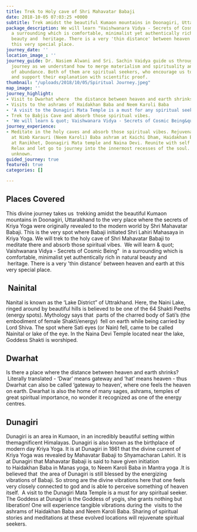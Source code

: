 ```yaml
---
title: Trek to Holy cave of Shri Mahavatar Babaji
date: 2018-10-05 07:03:25 +0000
subtitle: Trek amidst the beautiful Kumaon mountains in Doonagiri, Uttarakhand
package_description: We will learn "Vaishwanara Vidya - Secrets of Cosmic Being"  in
  a surrounding which is comfortable, minimalist yet authentically rich in natural
  beauty and  heritage. There is a very 'thin distance' between heaven and earth at
  this very special place.
journey_date: ''
location_image_: ''
journey_guide: Dr. Nasiem Alwani and Sri. Sachin Vaidya guide us through this transforming
  journey as we understand how to merge materialism and spirituality and live a life
  of abundance. Both of them are spiritual seekers, who encourage us to learn by questioning
  and support their explanation with scientific proof.
thumbnail: "/uploads/2018/10/05/Spiritual Journey.jpeg"
map_image: ''
journey_highlight:
- Visit to Dwarhat where  the distance between heaven and earth shrinks
- Visits to the ashrams of Haidakhan Baba and Neem Karoli Baba
- 'A visit to the Dunagiri Mata Temple is a must for any spiritual seeker. '
- Trek to Babjis Cave and absorb those spiritual vibes.
- 'We will learn & quot; Vaishwanara Vidya - Secrets of Cosmic Being&quot;  '
journey_experience:
- Meditate in the holy caves and absorb those spiritual vibes. Rejuvenate your Body-Mind-Soul
  at Nimb Karauri (Neem Karoli) Baba ashram at Kaichi Dham, Haidakhan Baba Temple
  at Ranikhet, Doonagiri Mata temple and Naina Devi. Reunite with self through nature.
  Relax and let go to journey into the innermost recesses of the soul. Discover the
  unknown.
guided_journey: true
featured: true
categories: []

---
```

## **Places Covered**

This divine journey takes us  trekking amidst the beautiful Kumaon mountains in Doonagiri, Uttarakhand to the very place where the secrets of Kriya Yoga were originally revealed to the modern world by Shri Mahavatar Babaji. This is the very spot where Babaji initiated Shri Lahiri Mahasaya in Kriya Yoga. We will trek to the holy cave of Shri Mahavatar Babaji to meditate there and absorb those spiritual vibes.  We will learn & quot; Vaishwanara Vidya - Secrets of Cosmic Being&quot;  in a surrounding which is comfortable, minimalist yet authentically rich in natural beauty and  heritage. There is a very &#39;thin distance&#39; between heaven and earth at this very special place.

##  **Nainital**

Nanital is known as the ‘Lake District” of Uttrakhand. Here, the Naini Lake, ringed around by beautiful hills is believed to be one of the 64 Shakti Peeths (energy spots). Mythology says that  parts of the charred body of Sati’s (the embodiment of female Shakti/energy)  fell on earth while being carried by Lord Shiva. The spot where Sati eyes (or Nain) fell, came to be called Nainital or lake of the eye. In the Naina Devi Temple located near the lake, Goddess Shakti is worshiped.

## **Dwarhat**

Is there a place where the distance between heaven and earth shrinks?  Literally translated - ‘Dwar’ means gateway and ‘hat’ means heaven - thus Dwarhat can also be called ‘gateway to heaven’, where one feels the heaven on earth. Dwarhat is also the home of many sages, ashrams, temples of great spiritual importance, no wonder it recognized as one of the energy centres.

## **Dunagiri** 

Dunagiri is an area in Kumaon, in an incredibly beautiful setting within themagnificent Himalayas. Dunagiri is also known as the birthplace of modern day Kriya Yoga. It is at Dunagiri in 1861 that the divine current of Kriya Yoga was revealed by Mahavatar Babaji to Shyamacharan Lahiri. It is at Dunagiri that Mahavatar Babaji is said to have given initiation to Haidakhan Baba in Manas yoga, to Neem Karoli Baba in Mantra yoga .It is believed that  the area of Dunagiri is still blessed by the energizing vibrations of Babaji. So strong are the divine vibrations here that one feels very closely connected to god and is able to perceive something of heaven itself.  A visit to the Dunagiri Mata Temple is a must for any spiritual seeker. The Goddess at Dunagiri is the Goddess of yogis, she grants nothing but liberation! One will experience tangible vibrations during the  visits to the ashrams of Haidakhan Baba and Neem Karoli Baba. Sharing of spiritual stories and meditations at these evolved locations will rejuvenate spiritual seekers.